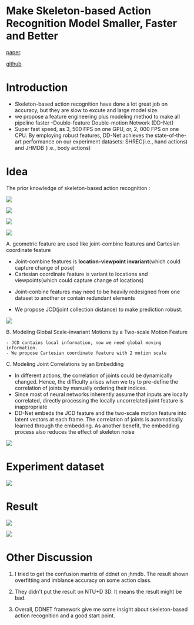 # Make Skeleton-based Action Recognition Model Smaller, Faster and Better

[paper](https://arxiv.org/pdf/1907.09658.pdf)

[github](https://github.com/fandulu/DD-Net)

# Introduction

* Skeleton-based action recognition have done a lot great job on accuracy, but they are slow to excute and large model size.
* we propose a feature engineering plus modeling method to make all pipeline faster -Double-feature Double-motion Network (DD-Net)
* Super fast speed, as 3, 500 FPS on one GPU, or, 2, 000 FPS on one CPU. By employing robust features, DD-Net achieves the state-of-the-art performance on our experiment datasets: SHREC(i.e., hand actions) and JHMDB (i.e., body actions)

# Idea

The prior knowledge of skeleton-based action recognition :

<img src='../assert/ddnet_1.png'></img>

<img src='../assert/ddnet_4.png'></img>

<img src='../assert/ddnet_6.png'></img>

<img src='../assert/ddnet_7.png'></img>

A. geometric feature are used like joint-combine features and Cartesian coordinate feature

   - Joint-combine features is  **location-viewpoint invariant**(which could capture change of pose)
   -  Cartesian coordinate feature is variant to locations and viewpoints(which could capture change of locations)

  + Joint-conbine features may need to be heavily redesigned from one dataset to another or contain redundant elements
* We propose JCD(joint collection distance) to make prediction robust.

<img src='../assert/ddnet_5.png'></img>

B. Modeling Global Scale-invariant Motions by a Two-scale Motion Feature

    - JCD contains local information, now we need global moving information.
    - We propose Cartesian coordinate feature with 2 motion scale 

C. Modeling Joint Correlations by an Embedding

  + In different actions, the correlation of joints could be dynamically changed. Hence, the difficulty arises when we try to pre-define the correlation of joints by manually ordering their indices.
  + Since most of neural networks inherently assume that inputs are locally correlated, directly processing the locally uncorrelated joint feature is inappropriate
  +  DD-Net embeds the JCD feature and the two-scale motion feature into latent vectors at each frame. The correlation of joints is automatically learned through the embedding. As another benefit, the embedding process also reduces the effect of skeleton noise

<img src='../assert/ddnet_3.png'></img>

# Experiment dataset

<img src='../assert/ddnet_2.png'></img>

# Result

<img src='../assert/ddnet_8.png'></img>

<img src='../assert/ddnet_9.png'></img>

# Other Discussion

1. I tried to get the confusion martrix of ddnet on jhmdb. The result shown overfitting and imblance accuracy on some action class. 

2. They didn't put the result on NTU+D 3D. It means the result might be bad. 

3. Overall, DDNET framework give me some insight about skeleton-based action recognition and a good start point.
